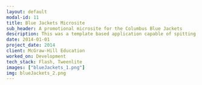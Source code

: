 ```yaml
---
layout: default
modal-id: 11
title: Blue Jackets Microsite
sub_header: A promotional microsite for the Columbus Blue Jackets
description: This was a template based application capable of spitting out multiple versions of itself (i.e. a custom lesson) with custom content, images and sounds.  The end product was a Scorm package.  The core of this project was built using Html, CSS/SASS, Javascript/Jquery, and XML.  The deployment of this project was done through the use of an ant-build script in conjunction with custom bat/cmd files that allowed me to deploy multiple versions of the site from the same code base and package each deployment into a Scorm package.
date: 2014-01-01
project_date: 2014
client: McGraw-Hill Education
worked_on: Development
tech_stack: Flash, Tweenlite
images: ["blueJackets_1.png"]
img: blueJackets_2.png
---
```

